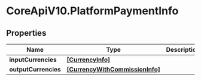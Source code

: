 # CoreApiV10.PlatformPaymentInfo

## Properties
Name | Type | Description | Notes
------------ | ------------- | ------------- | -------------
**inputCurrencies** | [**[CurrencyInfo]**](CurrencyInfo.md) |  | [optional] 
**outputCurrencies** | [**[CurrencyWithCommissionInfo]**](CurrencyWithCommissionInfo.md) |  | [optional] 


